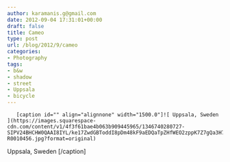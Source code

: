 ```yaml
---
author: karamanis.g@gmail.com
date: 2012-09-04 17:31:01+00:00
draft: false
title: Cameo
type: post
url: /blog/2012/9/cameo
categories:
- Photography
tags:
- b&w
- shadow
- street
- Uppsala
- bicycle
---
```



  
       [caption id="" align="alignnone" width="1500.0"]![ Uppsala, Sweden ](https://images.squarespace-cdn.com/content/v1/4f3f61bae4b063b909445965/1346740280727-SIPV24BHCHW0QAAI8IYL/ke17ZwdGBToddI8pDm48kF9aEDQaTpZHfWEO2zppK7Z7gQa3H78H3Y0txjaiv_0fDoOvxcdMmMKkDsyUqMSsMWxHk725yiiHCCLfrh8O1z5QPOohDIaIeljMHgDF5CVlOqpeNLcJ80NK65_fV7S1UX7HUUwySjcPdRBGehEKrDf5zebfiuf9u6oCHzr2lsfYZD7bBzAwq_2wCJyqgJebgg/20120619-R0010456.jpg?format=original)
 Uppsala, Sweden [/caption]
